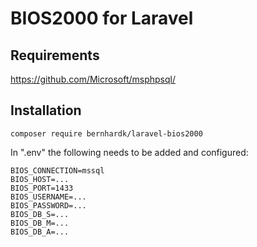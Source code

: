 # BIOS2000 for Laravel

## Requirements

https://github.com/Microsoft/msphpsql/

## Installation

```
composer require bernhardk/laravel-bios2000
```

In ".env" the following needs to be added and configured:
```
BIOS_CONNECTION=mssql
BIOS_HOST=...
BIOS_PORT=1433
BIOS_USERNAME=...
BIOS_PASSWORD=...
BIOS_DB_S=...
BIOS_DB_M=...
BIOS_DB_A=...
```

